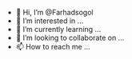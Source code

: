 - 👋 Hi, I’m @Farhadsogol
- 👀 I’m interested in ...
- 🌱 I’m currently learning ...
- 💞️ I’m looking to collaborate on ...
- 📫 How to reach me ...

<!---
Farhadsogol/Farhadsogol is a ✨ special ✨ repository because its `README.md` (this file) appears on your GitHub profile.
You can click the Preview link to take a look at your changes.
--->
